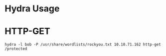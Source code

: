 # Hydra Usage

# HTTP-GET
```
hydra -l bob -P /usr/share/wordlists/rockyou.txt 10.10.71.162 http-get /protected
```